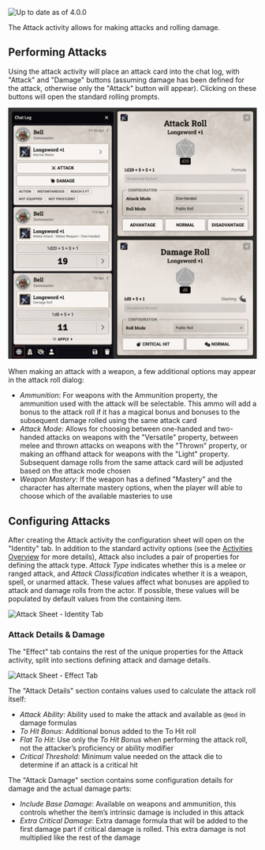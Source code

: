 ![Up to date as of 4.0.0](https://img.shields.io/static/v1?label=dnd5e&message=4.0.0&color=informational)

The Attack activity allows for making attacks and rolling damage.


## Performing Attacks

Using the attack activity will place an attack card into the chat log, with "Attack" and "Damage" buttons (assuming damage has been defined for the attack, otherwise only the "Attack" button will appear). Clicking on these buttons will open the standard rolling prompts.

![Attack Card & Dialogs](https://raw.githubusercontent.com/foundryvtt/dnd5e/publish-wiki/wiki/images/activities/attack-chat-dialog.jpg)

When making an attack with a weapon, a few additional options may appear in the attack roll dialog:
- *Ammunition*: For weapons with the Ammunition property, the ammunition used with the attack will be selectable. This ammo will add a bonus to the attack roll if it has a magical bonus and bonuses to the subsequent damage rolled using the same attack card
- *Attack Mode*: Allows for choosing between one-handed and two-handed attacks on weapons with the "Versatile" property, between melee and thrown attacks on weapons with the "Thrown" property, or making an offhand attack for weapons with the "Light" property. Subsequent damage rolls from the same attack card will be adjusted based on the attack mode chosen
- *Weapon Mastery*: If the weapon has a defined "Mastery" and the character has alternate mastery options, when the player will able to choose which of the available masteries to use


## Configuring Attacks

After creating the Attack activity the configuration sheet will open on the "Identity" tab. In addition to the standard activity options (see the [Activities Overview](Activities.md) for more details), Attack also includes a pair of properties for defining the attack type. *Attack Type* indicates whether this is a melee or ranged attack, and *Attack Classification* indicates whether it is a weapon, spell, or unarmed attack. These values affect what bonuses are applied to attack and damage rolls from the actor. If possible, these values will be populated by default values from the containing item.

![Attack Sheet - Identity Tab](https://raw.githubusercontent.com/foundryvtt/dnd5e/publish-wiki/wiki/images/activities/attack-identity.jpg)

### Attack Details & Damage

The "Effect" tab contains the rest of the unique properties for the Attack activity, split into sections defining attack and damage details.

![Attack Sheet - Effect Tab](https://raw.githubusercontent.com/foundryvtt/dnd5e/publish-wiki/wiki/images/activities/attack-effect.jpg)

The "Attack Details" section contains values used to calculate the attack roll itself:
- *Attack Ability*: Ability used to make the attack and available as `@mod` in damage formulas
- *To Hit Bonus*: Additional bonus added to the To Hit roll
- *Flat To Hit*: Use only the *To Hit Bonus* when performing the attack roll, not the attacker’s proficiency or ability modifier
- *Critical Threshold*: Minimum value needed on the attack die to determine if an attack is a critical hit

The "Attack Damage" section contains some configuration details for damage and the actual damage parts:
- *Include Base Damage*: Available on weapons and ammunition, this controls whether the item’s intrinsic damage is included in this attack
- *Extra Critical Damage*: Extra damage formula that will be added to the first damage part if critical damage is rolled. This extra damage is not multiplied like the rest of the damage
